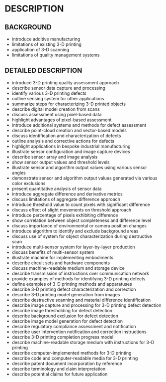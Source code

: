 # DESCRIPTION

## BACKGROUND

- introduce additive manufacturing
- limitations of existing 3-D printing
- application of 3-D scanning
- limitations of quality management systems

## DETAILED DESCRIPTION

- introduce 3-D printing quality assessment approach
- describe sensor data capture and processing
- identify various 3-D printing defects
- outline sensing system for other applications
- summarize steps for characterizing 3-D printed objects
- describe digital model creation from scans
- discuss assessment using pixel-based data
- highlight advantages of pixel-based assessment
- introduce additional systems and methods for defect assessment
- describe point-cloud creation and vector-based models
- discuss identification and characterization of defects
- outline analysis and corrective actions for defects
- highlight applications in bespoke industrial manufacturing
- illustrate sensor configuration and image capture devices
- describe sensor array and image analysis
- show sensor output values and threshold levels
- illustrate sensor and algorithm output values using various sensor angles
- demonstrate sensor and algorithm output values generated via various color exclusions
- present quantitative analysis of sensor data
- introduce aggregate difference and derivative metrics
- discuss limitations of aggregate difference approach
- introduce threshold value to count pixels with significant difference
- discuss effect of slight movements on threshold approach
- introduce percentage of pixels exhibiting difference
- show correlation between object completeness and difference level
- discuss importance of environmental or camera position changes
- introduce algorithm to identify and exclude background areas
- discuss use of system for object characterization during destructive scan
- introduce multi-sensor system for layer-by-layer production
- discuss benefits of multi-sensor system
- illustrate machine for implementing embodiments
- describe circuit sets and hardware components
- discuss machine-readable medium and storage device
- describe transmission of instructions over communication network
- provide examples of methods for identifying 3-D printing defects
- define examples of 3-D printing methods and apparatuses
- describe 3-D printing defect characterization and correction
- describe 3-D printing model generation from images
- describe destructive scanning and material difference identification
- describe image capture and processing for 3-D printing defect detection
- describe image thresholding for defect detection
- describe background exclusion for defect detection
- describe image model generation for defect detection
- describe regulatory compliance assessment and notification
- describe user intervention notification and correction instructions
- describe 3-D printing completion progress model
- describe machine-readable storage medium with instructions for 3-D printing
- describe computer-implemented methods for 3-D printing
- describe code and computer-readable media for 3-D printing
- describe patent document incorporation by reference
- describe terminology and claim interpretation
- describe potential claims for future application

